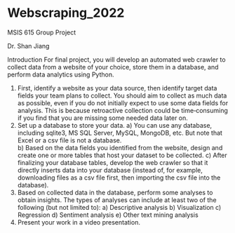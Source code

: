 # Webscraping_2022
MSIS	615	Group	Project	
	
Dr.	Shan	Jiang	
 
Introduction 
For final project, you will develop an automated web crawler to collect data from a website of your choice, store them in a database, and perform data analytics using Python. 
1)	First, identify a website as your data source, then identify target data fields your team plans to collect. You should aim to collect as much data as possible, even if you do not initially expect to use some data fields for analysis. This is because retroactive collection could be time‐consuming if you find that you are missing some needed data later on. 
2)	Set up a database to store your data. 
  a)	You can use any database, including sqlite3, MS SQL Server, MySQL, MongoDB, etc. But note that Excel or a csv file is not a database.  
  b)	Based on the data fields you identified from the website, design and create one or more tables that host your dataset to be collected. 
  c)	After finalizing your database tables, develop the web crawler so that it directly inserts data into your database (instead of, for example, downloading files as a csv file first, then importing the csv file into the database). 
3)	Based on collected data in the database, perform some analyses to obtain insights. The types of analyses can include at least two of the following (but not limited to): 
  a)	Descriptive analysis 
  b)	Visualization 
  c)	Regression 
  d)	Sentiment analysis 
  e)	Other text mining analysis 
4)	Present your work in a video presentation. 
